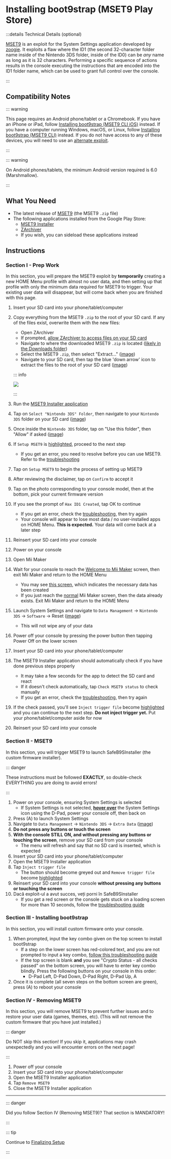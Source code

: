 # Installing boot9strap (MSET9 Play Store)

:::details Technical Details (optional)

[MSET9](https://github.com/zoogie/MSET9) is an exploit for the System Settings application developed by [zoogie](https://github.com/zoogie). It exploits a flaw where the ID1 (the second 32-character folder name inside of the Nintendo 3DS folder, inside of the ID0) can be _any_ name as long as it is 32 characters. Performing a specific sequence of actions results in the console executing the instructions that are encoded into the ID1 folder name, which can be used to grant full control over the console.

:::

## Compatibility Notes

::: warning

This page requires an Android phone/tablet or a Chromebook. If you have an iPhone or iPad, follow [Installing boot9strap (MSET9 CLI iOS)](installing-boot9strap-\(mset9-cli-ios\)) instead. If you have a computer running Windows, macOS, or Linux, follow [Installing boot9strap (MSET9 CLI)](installing-boot9strap-\(mset9-cli\)) instead. If you do not have access to any of these devices, you will need to use an [alternate exploit](https://wiki.hacks.guide/wiki/3DS:Alternate_Exploits).

:::

::: warning

On Android phones/tablets, the minimum Android version required is 6.0 (Marshmallow).

:::

## What You Need

- The latest release of [MSET9](https://github.com/hacks-guide/MSET9/releases/latest) (the MSET9 `.zip` file)
- The following applications installed from the Google Play Store:
  - [MSET9 Installer](https://play.google.com/store/apps/details?id=moe.saru.homebrew.console3ds.mset9_installer_android)
  - [ZArchiver](https://play.google.com/store/apps/details?id=ru.zdevs.zarchiver)
  - If you wish, you can sideload these applications instead

## Instructions

### Section I - Prep Work

In this section, you will prepare the MSET9 exploit by **temporarily** creating a new HOME Menu profile with almost no user data, and then setting up that profile with only the minimum data required for MSET9 to trigger. Your existing user data will disappear, but will come back when you are finished with this page.

1. Insert your SD card into your phone/tablet/computer

2. Copy everything from the MSET9 `.zip` to the root of your SD card. If any of the files exist, overwrite them with the new files:

   - Open ZArchiver
   - If prompted, [allow ZArchiver to access files on your SD card](/images/screenshots/mset9/zarchiver-allow.png)
   - Navigate to where the downloaded MSET9 `.zip` is located ([likely in the Downloads folder](/images/screenshots/mset9/zarchiver-zip-location.png))
   - Select the MSET9 `.zip`, then select "Extract..." ([image](/images/screenshots/mset9/zarchiver-extract-1.png))
   - Navigate to your SD card, then tap the blue 'down arrow' icon to extract the files to the root of your SD card ([image](/images/screenshots/mset9/zarchiver-extract-2.png))

   ::: info

   ![](/images/screenshots/mset9/mset9-root-layout-android.png)

   :::

3. Run the [MSET9 Installer application](/images/screenshots/mset9/mset9-setup-android.png)

4. Tap on `Select "Nintendo 3DS" Folder`, then navigate to your `Nintendo 3DS` folder on your SD card ([image](/images/screenshots/mset9/select-mset9-folder-1.png))

5. Once inside the `Nintendo 3DS` folder, tap on "Use this folder", then "Allow" if asked ([image](/images/screenshots/mset9/select-mset9-folder-2.png))

6. If `Setup MSET9` is [highlighted](/images/screenshots/mset9/setup-mset9-highlighted.png), proceed to the next step
   - If you get an error, you need to resolve before you can use MSET9. Refer to the [troubleshooting](troubleshooting-mset9)

7. Tap on `Setup MSET9` to begin the process of setting up MSET9

8. After reviewing the disclaimer, tap on `Confirm` to accept it

9. Tap on the photo corresponding to your console model, then at the bottom, pick your current firmware version

10. If you see the prompt of `Hax ID1 Created`, tap OK to continue
    - If you get an error, check the [troubleshooting](troubleshooting-mset9), then try again
    - Your console will appear to lose most data / no user-installed apps on HOME Menu. **This is expected.** Your data will come back at a later step

11. Reinsert your SD card into your console

12. Power on your console

13. Open Mii Maker

14. Wait for your console to reach the [Welcome to Mii Maker](/images/screenshots/mset9/mii-welcome.png) screen, then exit Mii Maker and return to the HOME Menu
    - You may see [this screen](/images/screenshots/mset9/mii-extdata.png), which indicates the necessary data has been created
    - If you just reach the [normal](/images/screenshots/mset9/mii-existing.png) Mii Maker screen, then the data already exists. Exit Mii Maker and return to the HOME Menu

15. Launch System Settings and navigate to `Data Management` -> `Nintendo 3DS` -> `Software` -> Reset ([image](/images/screenshots/database-reset.jpg))
    - This will not wipe any of your data

16. Power off your console by pressing the power button then tapping Power Off on the lower screen

17. Insert your SD card into your phone/tablet/computer

18. The MSET9 Installer application should automatically check if you have done previous steps properly
    - It may take a few seconds for the app to detect the SD card and react
    - If it doesn't check automatically, tap `Check MSET9 status` to check manually
    - If you get an error, check the [troubleshooting](troubleshooting-mset9), then try again

19. If the check passed, you'll see `Inject trigger file` become [highlighted](/images/screenshots/mset9/inject-trigger-highlighted.png) and you can continue to the next step. **Do not inject trigger yet.** Put your phone/tablet/computer aside for now

20. Reinsert your SD card into your console

### Section II - MSET9

In this section, you will trigger MSET9 to launch SafeB9SInstaller (the custom firmware installer).

::: danger

These instructions must be followed **EXACTLY**, so double-check EVERYTHING you are doing to avoid errors!

:::

1. Power on your console, ensuring System Settings is selected
   - If System Settings is not selected, **[hover over](/images/screenshots/mset9/hover-settings.png)** the System Settings icon using the D-Pad, power your console off, then back on
2. Press (A) to launch System Settings
3. Navigate to `Data Management` -> `Nintendo 3DS` -> `Extra Data` ([image](/images/screenshots/mset9/settings-extdata.png))
4. **Do not press any buttons or touch the screen**
5. **With the console STILL ON, and without pressing any buttons or touching the screen**, remove your SD card from your console
   - The menu will refresh and say that no SD card is inserted, which is expected
6. Insert your SD card into your phone/tablet/computer
7. Open the MSET9 Installer application
8. Tap `Inject trigger file`
   - The button should become greyed out and `Remove trigger file` become [highlighted](/images/screenshots/mset9/remove-trigger-highlighted.png)
9. Reinsert your SD card into your console **without pressing any buttons or touching the screen**
10. Dacă exploit-ul a avut succes, veți porni în SafeB9SInstaller
    - If you get a red screen or the console gets stuck on a loading screen for more than 10 seconds, follow the [troubleshooting guide](troubleshooting-mset9)

### Section III - Installing boot9strap

In this section, you will install custom firmware onto your console.

1. When prompted, input the key combo given on the top screen to install boot9strap
   - If a step on the lower screen has red-colored text, and you are not prompted to input a key combo, [follow this troubleshooting guide](troubleshooting-mset9#sighaxed-firm-was-not-installed-check-lower-screen-for-more-info)
   - If the top screen is blank **and** you see "Crypto Status - all checks passed" on the bottom screen, you will have to enter key combo blindly. Press the following buttons on your console in this order:
     - D-Pad Left, D-Pad Down, D-Pad Right, D-Pad Up, A
2. Once it is complete (all seven steps on the bottom screen are green), press (A) to reboot your console

<!--@include: ./_include/configure-luma3ds.md -->

### Section IV - Removing MSET9

In this section, you will remove MSET9 to prevent further issues and to restore your user data (games, themes, etc). (This will not remove the custom firmware that you have just installed.)

::: danger

Do NOT skip this section! If you skip it, applications may crash unexpectedly and you will encounter errors on the next page!

:::

1. Power off your console
2. Insert your SD card into your phone/tablet/computer
3. Open the MSET9 Installer application
4. Tap `Remove MSET9`
5. Close the MSET9 Installer application

<!--@include: ./_include/luma3ds-installed-note.md -->

___

::: danger

Did you follow Section IV (Removing MSET9)? That section is MANDATORY!

:::

::: tip

Continue to [Finalizing Setup](finalizing-setup)

:::
